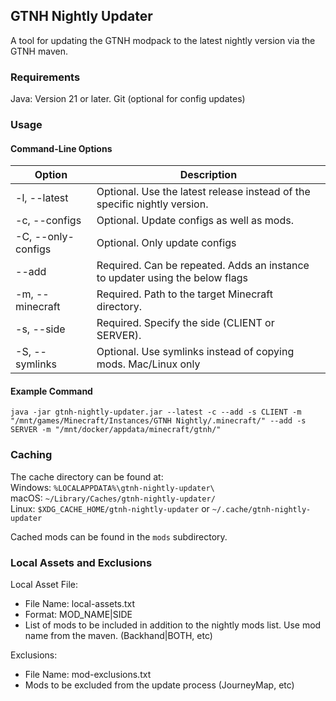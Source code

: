 
## GTNH Nightly Updater
A tool for updating the GTNH modpack to the latest nightly version via the GTNH maven.

### Requirements
Java: Version 21 or later.
Git (optional for config updates)


### Usage
#### Command-Line Options
|Option| Description                                                               |  
|---|---------------------------------------------------------------------------|
|-l, --latest| Optional. Use the latest release instead of the specific nightly version. |  
|-c, --configs| Optional. Update configs as well as mods. |
|-C, --only-configs| Optional. Only update configs |
|--add| Required. Can be repeated. Adds an instance to updater using the below flags                    |
|-m, --minecraft| Required. Path to the target Minecraft directory.                         
| -s, --side| Required. Specify the side (CLIENT or SERVER).                            |
|-S, --symlinks| Optional. Use symlinks instead of copying mods. Mac/Linux only            |  

#### Example Command

`java -jar gtnh-nightly-updater.jar --latest -c --add -s CLIENT -m "/mnt/games/Minecraft/Instances/GTNH Nightly/.minecraft/" --add -s SERVER -m "/mnt/docker/appdata/minecraft/gtnh/"`

### Caching
The cache directory can be found at:  
Windows: `%LOCALAPPDATA%\gtnh-nightly-updater\`  
macOS: `~/Library/Caches/gtnh-nightly-updater/`  
Linux: `$XDG_CACHE_HOME/gtnh-nightly-updater` or `~/.cache/gtnh-nightly-updater`  

Cached mods can be found in the `mods` subdirectory.

### Local Assets and Exclusions
Local Asset File:
- File Name: local-assets.txt
- Format: MOD_NAME|SIDE
- List of mods to be included in addition to the nightly mods list. Use mod name from the maven. (Backhand|BOTH, etc) 

Exclusions:  
- File Name: mod-exclusions.txt
- Mods to be excluded from the update process (JourneyMap, etc)
